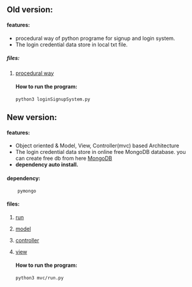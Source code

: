 ## Old version:
   #### features:
   - procedural way of python programe for signup and login system. 
   - The login credential data store in local txt file.

   ##### files:
1. [procedural way](loginSignupSystem.py)

   #### How to run the program:
   ```
   python3 loginSignupSystem.py
   ```

## New version:

   #### features:
   - Object oriented & Model, View, Controller(mvc) based Architecture
   - The login credential data store in online free MongoDB database. you can create free db from here [MongoDB](https://www.mongodb.com/)
   - **dependency auto install.**

   #### dependency:
   		pymongo

   #### files:
1. [run](mvc/run.py)
2. [model](mvc/model.py)
3. [controller](mvc/controller.py)
4. [view](mvc/view.py)

   
   #### How to run the program:
   ```
   python3 mvc/run.py
   ```
